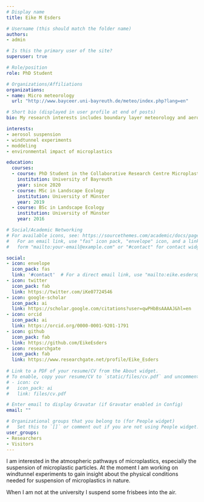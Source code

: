 ```yaml
---
# Display name
title: Eike M Esders

# Username (this should match the folder name)
authors:
- admin

# Is this the primary user of the site?
superuser: true

# Role/position
role: PhD Student

# Organizations/Affiliations
organizations:
- name: Micro meteorology
  url: "http://www.bayceer.uni-bayreuth.de/meteo/index.php?lang=en"

# Short bio (displayed in user profile at end of posts)
bio: My research interests includes boundary layer meteorology and aerosol physics.

interests:
- aerosol suspension
- windtunnel experiments
- moddeling
- environmental impact of microplastics

education:
  courses:
  - course: PhD Student in the Collaborative Research Centre Microplastics
    institution: University of Bayreuth
    year: since 2020
  - course: MSc in Landscape Ecology
    institution: University of Münster
    year: 2019
  - course: BSc in Landscape Ecology
    institution: University of Münster
    year: 2016

# Social/Academic Networking
# For available icons, see: https://sourcethemes.com/academic/docs/page-builder/#icons
#   For an email link, use "fas" icon pack, "envelope" icon, and a link in the
#   form "mailto:your-email@example.com" or "#contact" for contact widget.

social:
- icon: envelope
  icon_pack: fas
  link: '#contact'  # For a direct email link, use "mailto:eike.esders@uni-bayreuth.de".
- icon: twitter
  icon_pack: fab
  link: https://twitter.com/iKe07724546
- icon: google-scholar
  icon_pack: ai
  link: https://scholar.google.com/citations?user=qwPHbBsAAAAJ&hl=en
- icon: orcid
  icon_pack: ai
  link: https://orcid.org/0000-0001-9201-1791
- icon: github
  icon_pack: fab
  link: https://github.com/EikeEsders
- icon: researchgate
  icon_pack: fab  
  link: https://www.researchgate.net/profile/Eike_Esders
  
# Link to a PDF of your resume/CV from the About widget.
# To enable, copy your resume/CV to `static/files/cv.pdf` and uncomment the lines below.
# - icon: cv
#   icon_pack: ai
#   link: files/cv.pdf

# Enter email to display Gravatar (if Gravatar enabled in Config)
email: ""

# Organizational groups that you belong to (for People widget)
#   Set this to `[]` or comment out if you are not using People widget.
user_groups:
- Researchers
- Visitors
---
```


I am interested in the atmospheric pathways of microplastics, especially the suspension of microplastic particles. At the moment I am working on windtunnel experiments to gain insight about the physical conditions needed for suspension of microplastics in nature. 

When I am not at the university I suspend some frisbees into the air.
